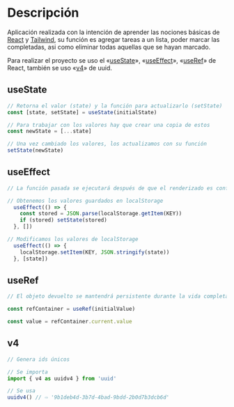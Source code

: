 # Descripción

Aplicación realizada con la intención de aprender las nociones básicas de [React](https://reactjs.org/) y [Tailwind](https://tailwindcss.com/), su función es agregar tareas a un lista, poder marcar las completadas, asi como eliminar todas aquellas que se hayan marcado.

Para realizar el proyecto se uso el «[useState](https://reactjs.org/docs/hooks-reference.html#usestate)», «[useEffect](https://reactjs.org/docs/hooks-reference.html#useeffect)», «[useRef](https://reactjs.org/docs/hooks-reference.html#useref)» de React, también se uso «[v4](https://www.npmjs.com/package/uuid)» de uuid.

## useState

```javascript
// Retorna el valor (state) y la función para actualizarlo (setState)
const [state, setState] = useState(initialState)

// Para trabajar con los valores hay que crear una copia de estos
const newState = [...state]

// Una vez cambiado los valores, los actualizamos con su función
setState(newState)
```

## useEffect
```javascript
// La función pasada se ejecutará después de que el renderizado es confirmado

// Obtenemos los valores guardados en localStorage
  useEffect(() => {
    const stored = JSON.parse(localStorage.getItem(KEY))
    if (stored) setState(stored)
  }, [])

// Modificamos los valores de localStorage
  useEffect(() => {
    localStorage.setItem(KEY, JSON.stringify(state))
  }, [state])
```

## useRef
```javascript
// El objeto devuelto se mantendrá persistente durante la vida completa del componente.

const refContainer = useRef(initialValue)

const value = refContainer.current.value
```

## v4
```javascript
// Genera ids únicos

// Se importa
import { v4 as uuidv4 } from 'uuid'

// Se usa
uuidv4() // ⇨ '9b1deb4d-3b7d-4bad-9bdd-2b0d7b3dcb6d'
```